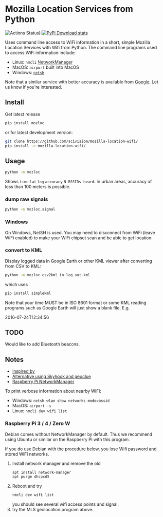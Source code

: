 # Mozilla Location Services from Python

![Actions Status](https://github.com/scivision/mozilla-location-wifi/workflows/ci/badge.svg))
[![PyPi Download stats](http://pepy.tech/badge/mozloc)](http://pepy.tech/project/mozloc)

Uses command line access to WiFi information in a short, simple Mozilla Location Services with Wifi from Python.
The command line programs used to access WiFi information include:

* Linux: `nmcli` [NetworkManager](https://developer.gnome.org/NetworkManager/stable/nmcli.html)
* MacOS: `airport` built into MacOS
* Windows: [`netsh`](https://docs.microsoft.com/en-us/previous-versions/windows/it-pro/windows-server-2008-R2-and-2008/cc755301(v=ws.10)?redirectedfrom=MSDN)

Note that a similar service with better accuracy is available from
[Google](https://developers.google.com/maps/documentation/geolocation/intro).
Let us know if you're interested.

## Install

Get latest release

```sh
pip install mozloc
```

or for latest development version:

```sh
git clone https://github.com/scivision/mozilla-location-wifi/
pip install -e mozilla-location-wifi/
```

## Usage

```sh
python -m mozloc
```

Shows `time` `lat` `lng` `accuracy` `N BSSIDs heard`.
In urban areas, accuracy of less than 100 meters is possible.

### dump raw signals

```sh
python -m mozloc.signal
```

### Windows

On Windows, NetSH is used.
You may need to disconnect from WiFi (leave WiFi enabled) to make your WiFi chipset scan and be able to get location.

### convert to KML

Display logged data in Google Earth or other KML viewer after converting from CSV to KML:

```sh
python -m mozloc.csv2kml in.log out.kml
```

which uses

```sh
pip install simplekml
```

Note that your time MUST be in ISO 8601 format or some KML reading programs such as Google Earth will just show a blank file.
E.g.

2016-07-24T12:34:56

## TODO

Would like to add Bluetooth beacons.

## Notes

* [Inspired by](https://github.com/flyinva/mozlosh)
* [Alternative using Skyhook and geoclue](https://github.com/scivision/python-geoclue)
* [Raspberry Pi NetworkManager](https://raspberrypi.stackexchange.com/a/73816)

To print verbose information about nearby WiFi:

* Windows: `netsh wlan show networks mode=bssid`
* MacOS: `airport -s`
* Linux: `nmcli dev wifi list`

### Raspberry Pi 3 / 4 / Zero W

Debian comes without NetworkManager by default.
Thus we recommend using Ubuntu or similar on the Raspberry Pi with this program.

If you do use Debian with the procedure below, you lose Wifi password and stored WiFi networks.

1. Install network manager and remove the old
   ```sh
   apt install network-manager
   apt purge dhcpcd5
   ```
2. Reboot and try
   ```sh
   nmcli dev wifi list
   ```
   you should see several wifi access points and signal.
3. try the MLS geolocation program above.

